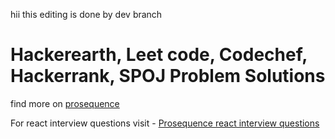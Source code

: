 hii this editing is done by dev branch 
# Hackerearth, Leet code, Codechef, Hackerrank, SPOJ   Problem Solutions

find more on <a href = "https://www.prosequence.tech/">prosequence</a>

For react interview questions visit - <a href = "https://www.prosequence.tech/Placement/ReactJs">Prosequence react interview questions</a>
